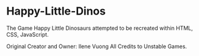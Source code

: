 # Happy-Little-Dinos

The Game Happy Little Dinosaurs attempted to be recreated within HTML, CSS, JavaScript.

Original Creator and Owner: Ilene Vuong 
All Credits to Unstable Games.
